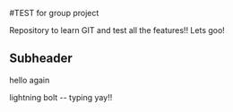 #TEST for group project


Repository to learn GIT and test all the features!!
Lets goo!



## Subheader
hello again

lightning bolt -- typing yay!!
